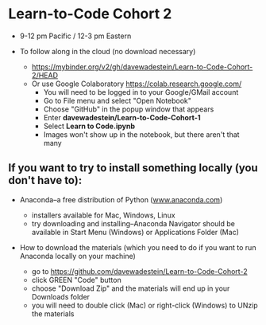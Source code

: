 # Learn-to-Code Cohort 2
* 9-12 pm Pacific / 12-3 pm Eastern

* To follow along in the cloud (no download necessary)
  * https://mybinder.org/v2/gh/davewadestein/Learn-to-Code-Cohort-2/HEAD
  * Or use Google Colaboratory https://colab.research.google.com/
     * You will need to be logged in to your Google/GMail account
     * Go to File menu and select "Open Notebook"
     * Choose "GitHub" in the popup window that appears
     * Enter __davewadestein/Learn-to-Code-Cohort-1__
     * Select __Learn to Code.ipynb__
     * Images won't show up in the notebook, but there aren't that many


## If you want to try to install something locally (you don't have to):
* Anaconda–a free distribution of Python (www.anaconda.com)
  * installers available for Mac, Windows, Linux
  * try downloading and installing–Anaconda Navigator should be available in Start Menu (Windows) or Applications Folder (Mac)
  
* How to download the materials (which you need to do if you want to run Anaconda locally on your machine)
  * go to https://github.com/davewadestein/Learn-to-Code-Cohort-2
  * click GREEN "Code" button
  * choose "Download Zip" and the materials will end up in your Downloads folder
  * you will need to double click (Mac) or right-click (Windows) to UNzip the materials
  
